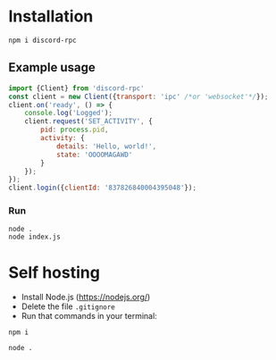 # Installation
```
npm i discord-rpc
```
## Example usage
~~~javascript
import {Client} from 'discord-rpc'
const client = new Client({transport: 'ipc' /*or 'websocket'*/});
client.on('ready', () => {
    console.log('Logged');
    client.request('SET_ACTIVITY', {
        pid: process.pid,
        activity: {
            details: 'Hello, world!',
            state: 'OOOOMAGAWD'
        }
    });
});
client.login({clientId: '837826840004395048'});
~~~
### Run
```
node .
node index.js
```
# Self hosting
- Install Node.js (https://nodejs.org/)
- Delete the file `.gitignore`
- Run that commands in your terminal:
```
npm i
```
```
node .
```
